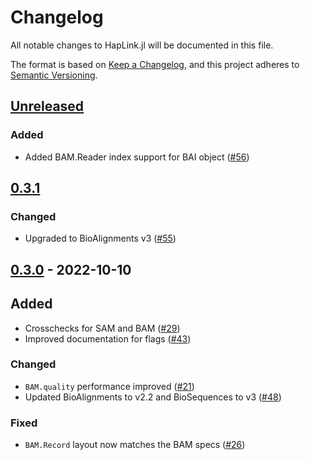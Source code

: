 # Changelog

All notable changes to HapLink.jl will be documented in this file.

The format is based on [Keep a Changelog](https://keepachangelog.com/en/1.0.0/),
and this project adheres to [Semantic Versioning](https://semver.org/spec/v2.0.0.html).

## [Unreleased]

### Added
- Added BAM.Reader index support for BAI object ([#56](https://github.com/BioJulia/XAM.jl/pull/56/files))

## [0.3.1]

### Changed

- Upgraded to BioAlignments v3 ([#55](https://github.com/BioJulia/XAM.jl/pull/55))

## [0.3.0] - 2022-10-10

## Added

- Crosschecks for SAM and BAM ([#29](https://github.com/BioJulia/XAM.jl/pull/29))
- Improved documentation for flags ([#43](https://github.com/BioJulia/XAM.jl/pull/43))

### Changed

- `BAM.quality` performance improved ([#21](https://github.com/BioJulia/XAM.jl/issues/21))
- Updated BioAlignments to v2.2 and BioSequences to v3 ([#48](https://github.com/BioJulia/XAM.jl/pull/48))

### Fixed

- `BAM.Record` layout now matches the BAM specs ([#26](https://github.com/BioJulia/XAM.jl/pull/26))

[Unreleased]: https://github.com/BioJulia/XAM.jl/compare/v0.3.1...HEAD
[0.3.1]: https://github.com/BioJulia/XAM.jl/compare/v0.3.0...v0.3.1
[0.3.0]: https://github.com/BioJulia/XAM.jl/compare/v0.2.8...v0.3.0
